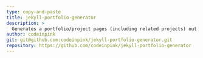 ```yaml
---
type: copy-and-paste
title: jekyll-portfolio-generator
description: >
  Generates a portfolio/project pages (including related projects) out of data files
author: codeinpink
git: git@github.com:codeinpink/jekyll-portfolio-generator.git
repository: https://github.com/codeinpink/jekyll-portfolio-generator
---
```

